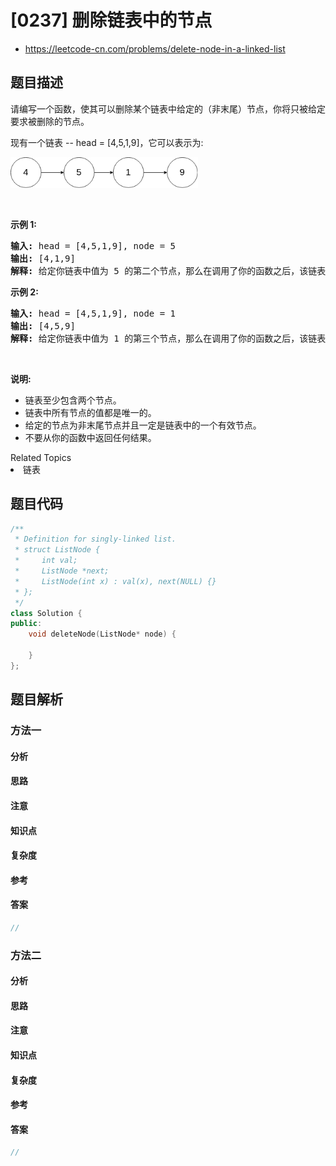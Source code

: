 

# [0237] 删除链表中的节点
* https://leetcode-cn.com/problems/delete-node-in-a-linked-list


## 题目描述

<p>请编写一个函数，使其可以删除某个链表中给定的（非末尾）节点，你将只被给定要求被删除的节点。</p>

<p>现有一个链表 --&nbsp;head =&nbsp;[4,5,1,9]，它可以表示为:</p>

<p><img alt="" src="https://raw.githubusercontent.com/algoboy101/LeetCodeCrowdsource/master/imgs/237_example.png" style="height: 49px; width: 300px;"></p>

<p>&nbsp;</p>

<p><strong>示例 1:</strong></p>

<pre><strong>输入:</strong> head = [4,5,1,9], node = 5
<strong>输出:</strong> [4,1,9]
<strong>解释: </strong>给定你链表中值为&nbsp;5&nbsp;的第二个节点，那么在调用了你的函数之后，该链表应变为 4 -&gt; 1 -&gt; 9.
</pre>

<p><strong>示例 2:</strong></p>

<pre><strong>输入:</strong> head = [4,5,1,9], node = 1
<strong>输出:</strong> [4,5,9]
<strong>解释: </strong>给定你链表中值为&nbsp;1&nbsp;的第三个节点，那么在调用了你的函数之后，该链表应变为 4 -&gt; 5 -&gt; 9.
</pre>

<p>&nbsp;</p>

<p><strong>说明:</strong></p>

<ul>
	<li>链表至少包含两个节点。</li>
	<li>链表中所有节点的值都是唯一的。</li>
	<li>给定的节点为非末尾节点并且一定是链表中的一个有效节点。</li>
	<li>不要从你的函数中返回任何结果。</li>
</ul>
<div><div>Related Topics</div><div><li>链表</li></div></div>


## 题目代码

```cpp
/**
 * Definition for singly-linked list.
 * struct ListNode {
 *     int val;
 *     ListNode *next;
 *     ListNode(int x) : val(x), next(NULL) {}
 * };
 */
class Solution {
public:
    void deleteNode(ListNode* node) {
        
    }
};
```


## 题目解析


### 方法一

#### 分析

#### 思路

#### 注意

#### 知识点

#### 复杂度

#### 参考

#### 答案

```cpp
//
```


### 方法二

#### 分析

#### 思路

#### 注意

#### 知识点

#### 复杂度

#### 参考

#### 答案

```cpp
//
```


